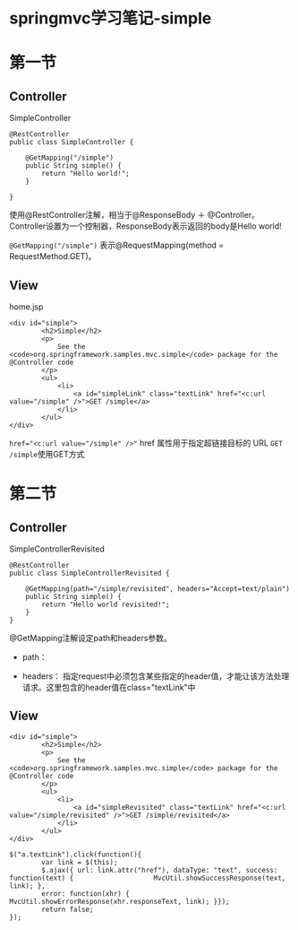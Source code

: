 # springmvc学习笔记-simple

# 第一节

## Controller

SimpleController

```
@RestController
public class SimpleController {

	@GetMapping("/simple")
	public String simple() {
		return "Hello world!";
	}

}
```

使用@RestController注解，相当于@ResponseBody ＋ @Controller。Controller设置为一个控制器，ResponseBody表示返回的body是Hello world!

`@GetMapping("/simple")` 表示@RequestMapping(method = RequestMethod.GET)。

## View

home.jsp

```
<div id="simple">
		<h2>Simple</h2>
		<p>
			See the <code>org.springframework.samples.mvc.simple</code> package for the @Controller code
		</p>
		<ul>
			<li>
				<a id="simpleLink" class="textLink" href="<c:url value="/simple" />">GET /simple</a>
			</li>
		</ul>
</div>
```

 `href="<c:url value="/simple" />"`  href 属性用于指定超链接目标的 URL  `GET /simple`使用GET方式

# 第二节

## Controller

SimpleControllerRevisited

```
@RestController
public class SimpleControllerRevisited {

	@GetMapping(path="/simple/revisited", headers="Accept=text/plain")
	public String simple() {
		return "Hello world revisited!";
	}
}
```

@GetMapping注解设定path和headers参数。

- path：


- headers： 指定request中必须包含某些指定的header值，才能让该方法处理请求。这里包含的header值在class="textLink"中

## View

```
<div id="simple">
		<h2>Simple</h2>
		<p>
			See the <code>org.springframework.samples.mvc.simple</code> package for the @Controller code
		</p>
		<ul>
			<li>
				<a id="simpleRevisited" class="textLink" href="<c:url value="/simple/revisited" />">GET /simple/revisited</a>
			</li>
		</ul>
</div>

```

```
$("a.textLink").click(function(){
		var link = $(this);
		$.ajax({ url: link.attr("href"), dataType: "text", success: function(text) { 					MvcUtil.showSuccessResponse(text, link); }, 
		error: function(xhr) { MvcUtil.showErrorResponse(xhr.responseText, link); }});
		return false;
});
```









